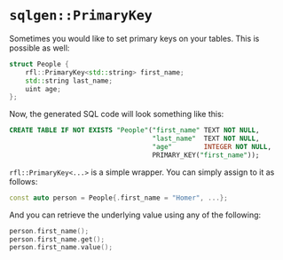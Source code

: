 # `sqlgen::PrimaryKey` 

Sometimes you would like to set primary keys on your
tables. This is possible as well:

```cpp
struct People {
    rfl::PrimaryKey<std::string> first_name;
    std::string last_name;
    uint age;
};
```

Now, the generated SQL code will look something like this:

```sql
CREATE TABLE IF NOT EXISTS "People"("first_name" TEXT NOT NULL, 
                                    "last_name"  TEXT NOT NULL, 
                                    "age"        INTEGER NOT NULL,
                                    PRIMARY_KEY("first_name"));
```

`rfl::PrimaryKey<...>` is a simple wrapper. You can simply assign to it as follows:

```cpp
const auto person = People{.first_name = "Homer", ...};
```

And you can retrieve the underlying value using any of the following:

```cpp
person.first_name();
person.first_name.get();
person.first_name.value();
```

